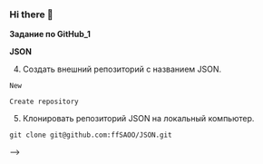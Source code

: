 ### Hi there 👋

__Задание по GitHub_1__

__JSON__

 4. Создать внешний репозиторий c названием JSON.     
 
 ```New```

  ```Create repository```

 5. Клонировать репозиторий JSON на локальный компьютер.   
 
 ```git clone git@github.com:ffSAOO/JSON.git```




-->
